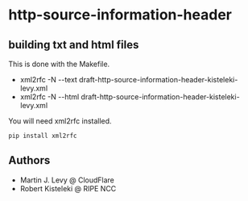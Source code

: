 # http-source-information-header

## building txt and html files

This is done with the Makefile.

* xml2rfc -N --text draft-http-source-information-header-kisteleki-levy.xml 
* xml2rfc -N --html draft-http-source-information-header-kisteleki-levy.xml 

You will need xml2rfc installed.

`pip install xml2rfc`

## Authors

* Martin J. Levy @ CloudFlare
* Robert Kisteleki @ RIPE NCC

